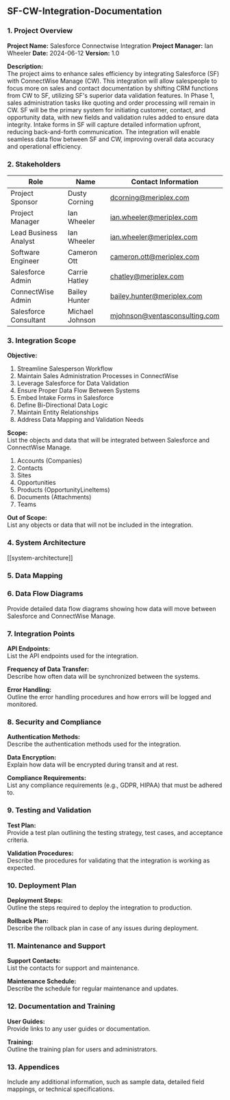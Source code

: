 ## SF-CW-Integration-Documentation

### 1. Project Overview

**Project Name:**  Salesforce Connectwise Integration
**Project Manager:**  Ian Wheeler
**Date:**  2024-06-12
**Version:** 1.0

**Description:**  
The project aims to enhance sales efficiency by integrating Salesforce (SF) with ConnectWise Manage (CW). This integration will allow salespeople to focus more on sales and contact documentation by shifting CRM functions from CW to SF, utilizing SF's superior data validation features. In Phase 1, sales administration tasks like quoting and order processing will remain in CW. SF will be the primary system for initiating customer, contact, and opportunity data, with new fields and validation rules added to ensure data integrity. Intake forms in SF will capture detailed information upfront, reducing back-and-forth communication. The integration will enable seamless data flow between SF and CW, improving overall data accuracy and operational efficiency.

### 2. Stakeholders

| Role                  | Name            | Contact Information           |
| --------------------- | --------------- | ----------------------------- |
| Project Sponsor       | Dusty Corning   | dcorning@meriplex.com         |
| Project Manager       | Ian Wheeler     | ian.wheeler@meriplex.com      |
| Lead Business Analyst | Ian Wheeler     | ian.wheeler@meriplex.com      |
| Software Engineer     | Cameron Ott     | cameron.ott@meriplex.com      |
| Salesforce Admin      | Carrie Hatley   | chatley@meriplex.com          |
| ConnectWise Admin     | Bailey Hunter   | bailey.hunter@meriplex.com    |
| Salesforce Consultant | Michael Johnson | mjohnson@ventasconsulting.com |

### 3. Integration Scope

**Objective:**  
1. Streamline Salesperson Workflow
2. Maintain Sales Administration Processes in ConnectWise
3. Leverage Salesforce for Data Validation
4. Ensure Proper Data Flow Between Systems
5. Embed Intake Forms in Salesforce
6. Define Bi-Directional Data Logic
7. Maintain Entity Relationships
8. Address Data Mapping and Validation Needs

**Scope:**  
List the objects and data that will be integrated between Salesforce and ConnectWise Manage.

1. Accounts (Companies)
2. Contacts
3. Sites
4. Opportunities
5. Products (OpportunityLineItems)
6. Documents (Attachments)
7. Teams

**Out of Scope:**  
List any objects or data that will not be included in the integration.

### 4. System Architecture

[[system-architecture]]


### 5. Data Mapping



### 6. Data Flow Diagrams

Provide detailed data flow diagrams showing how data will move between Salesforce and ConnectWise Manage.

### 7. Integration Points

**API Endpoints:**  
List the API endpoints used for the integration.

**Frequency of Data Transfer:**  
Describe how often data will be synchronized between the systems.

**Error Handling:**  
Outline the error handling procedures and how errors will be logged and monitored.

### 8. Security and Compliance

**Authentication Methods:**  
Describe the authentication methods used for the integration.

**Data Encryption:**  
Explain how data will be encrypted during transit and at rest.

**Compliance Requirements:**  
List any compliance requirements (e.g., GDPR, HIPAA) that must be adhered to.

### 9. Testing and Validation

**Test Plan:**  
Provide a test plan outlining the testing strategy, test cases, and acceptance criteria.

**Validation Procedures:**  
Describe the procedures for validating that the integration is working as expected.

### 10. Deployment Plan

**Deployment Steps:**  
Outline the steps required to deploy the integration to production.

**Rollback Plan:**  
Describe the rollback plan in case of any issues during deployment.

### 11. Maintenance and Support

**Support Contacts:**  
List the contacts for support and maintenance.

**Maintenance Schedule:**  
Describe the schedule for regular maintenance and updates.

### 12. Documentation and Training

**User Guides:**  
Provide links to any user guides or documentation.

**Training:**  
Outline the training plan for users and administrators.

### 13. Appendices

Include any additional information, such as sample data, detailed field mappings, or technical specifications.